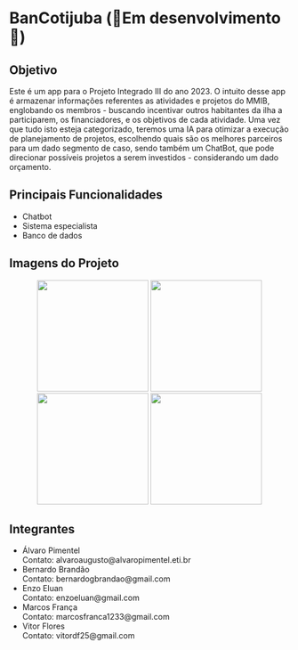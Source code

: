 <h1>BanCotijuba (🚧Em desenvolvimento🚧)</h1>

<h2>Objetivo</h2>
Este é um app para o Projeto Integrado III do ano 2023.
O intuito desse app é armazenar informações referentes as atividades e projetos do MMIB, englobando os membros - buscando incentivar outros habitantes da ilha a participarem, os financiadores, e os objetivos de cada atividade. Uma vez que tudo isto esteja categorizado, teremos uma IA para otimizar a execução de planejamento de projetos, escolhendo quais são os melhores parceiros para um dado segmento de caso, sendo também um ChatBot, que pode direcionar possíveis projetos a serem investidos -  considerando um dado orçamento.

<h2>Principais Funcionalidades</h2>
<ul>
<li>Chatbot</li>
<li>Sistema especialista</li>
<li>Banco de dados</li>
</ul>

<h2>Imagens do Projeto</h2>

<p align="center">
<img src="https://github.com/bernrdo/BanCotijuba/assets/119829559/95f7f309-7924-4238-a482-ec1c16ffff3c" width="200px" />
<img src="https://github.com/bernrdo/BanCotijuba/assets/119829559/08df88c9-0469-468c-ae41-593308d1a569" width="200px" />
<img src="https://github.com/bernrdo/BanCotijuba/assets/119829559/8cb66fac-d852-4f84-9a99-a5ac16c52d18" width="200px" />
<img src="https://github.com/bernrdo/BanCotijuba/assets/119829559/faef2528-a3e6-4f59-aba0-b31b19a9579d" width="200px" />
</p>

<!--Comentar este formato, para talvez utilizar futuramente-->
<!--
<div align="center">
 <div>
  <div>
  <img src="https://github.com/bernrdo/BanCotijuba/assets/119829559/95f7f309-7924-4238-a482-ec1c16ffff3c" width="200px" />
  </div>
  <div>
  <img src="https://github.com/bernrdo/BanCotijuba/assets/119829559/08df88c9-0469-468c-ae41-593308d1a569" width="200px" />
  </div>
  <div>
  <img src="https://github.com/bernrdo/BanCotijuba/assets/119829559/8cb66fac-d852-4f84-9a99-a5ac16c52d18" width="200px" />
  </div>
  <div>
  <img src="https://github.com/bernrdo/BanCotijuba/assets/119829559/faef2528-a3e6-4f59-aba0-b31b19a9579d" width="200px" />
  </div>
 </div>
</div>
-->


<h2>Integrantes</h2>
 <ul>
  <li>Álvaro Pimentel <br> Contato: alvaroaugusto@alvaropimentel.eti.br</li>
  <li>Bernardo Brandão <br> Contato: bernardogbrandao@gmail.com</li>
  <li>Enzo Eluan <br> Contato: enzoeluan@gmail.com</li>
  <li>Marcos França <br> Contato: marcosfranca1233@gmail.com</li>
  <li>Vitor Flores <br> Contato: vitordf25@gmail.com</li>
 </ul>


